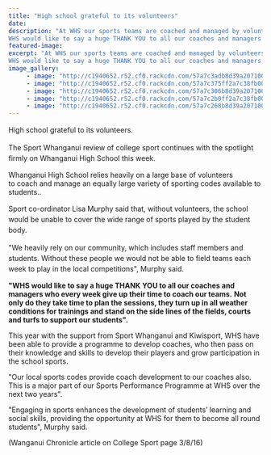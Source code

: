 ```yaml
---
title: "High school grateful to its volunteers"
date: 
description: "At WHS our sports teams are coached and managed by volunteers.
WHS would like to say a huge THANK YOU to all our coaches and managers who every week give up their time to coach our teams."
featured-image: 
excerpt: "At WHS our sports teams are coached and managed by volunteers.
WHS would like to say a huge THANK YOU to all our coaches and managers who every week give up their time to coach our teams."
image_gallery:
     - image: "http://c1940652.r52.cf0.rackcdn.com/57a7c3adb8d39a2071001096/Colm-Smyth-in-gym.jpg"
     - image: "http://c1940652.r52.cf0.rackcdn.com/57a7c375ff2a7c38fb001089/Bryn-Parry--Kent-Rivers.jpg"
     - image: "http://c1940652.r52.cf0.rackcdn.com/57a7c306b8d39a2071001094/Netall-coach--players.jpg"
     - image: "http://c1940652.r52.cf0.rackcdn.com/57a7c2b0ff2a7c38fb001087/Netball-coach--girls.jnrjpg.jpg"
     - image: "http://c1940652.r52.cf0.rackcdn.com/57a7c268b8d39a2071001092/Netball-coach--girls.jpg"
---
```


<p><span style="line-height: 1.5;">High school grateful to its volunteers.</span></p>
<p><span style="line-height: 1.5;">The Sport Whanganui review of college sport continues with the spotlight firmly on Whanganui High School this week.</span></p>
<p>Whanganui High School relies heavily on a large base of volunteers to&nbsp;<span>coach and manage an equally large variety of sporting codes available to students.</span>.</p>
<p><span style="line-height: 1.5;">Sport co-ordinator Lisa Murphy said that, without volunteers, the school would be unable to cover the wide range of sports played by the student body.</span></p>
<p><span style="line-height: 1.5;">"We heavily rely on our community, which includes staff members and students. Without these people we would not be able to field teams each week to play in the local competitions", Murphy said.</span></p>
<p><strong>"WHS would like to say a huge THANK YOU to all our coaches and managers who every week give up their time to coach our teams.</strong> <strong>Not only do they take time to plan the sessions, they turn up in all weather conditions for trainings and stand on the side lines of the fields, courts and turfs to support our students".</strong></p>
<p>This year with the support from Sport Whanganui and Kiwisport, WHS have been able to provide a programme to develop coaches, who then pass on their knowledge and skills to develop their players and grow participation in the school sports.</p>
<p>"Our local sports codes provide coach development to our coaches also. This is a major part of our Sports Performance Programme at WHS over the next two years".</p>
<p>"Engaging in sports enhances the development of students&rsquo; learning and social skills, providing the opportunity at WHS for them to become all round students", Murphy said.&nbsp;</p>
<p>(Wanganui Chronicle article on College Sport page 3/8/16)&nbsp;</p>

